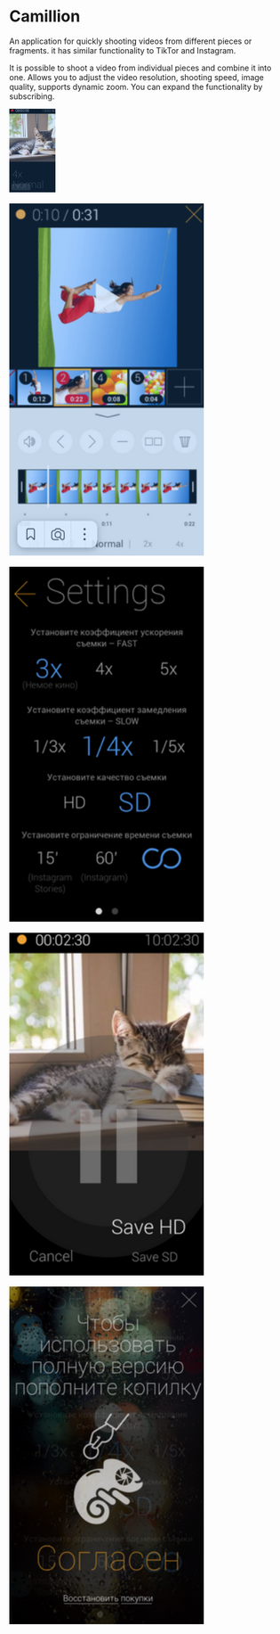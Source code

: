# Camillion
An application for quickly shooting videos from different pieces or fragments. it has similar functionality to TikTor and Instagram.

It is possible to shoot a video from individual pieces and combine it into one. Allows you to adjust the video resolution, shooting speed, image quality, supports dynamic zoom. You can expand the functionality by subscribing.

<p align="left">
  <img src="1.png" height="150"/><br><br>
  <img src="2.png" width="350"/><br><br>
  <img src="3.png" width="350"/><br><br>
  <img src="4.png" width="350"/><br><br>
  <img src="5.png" width="350"/>
</p>
